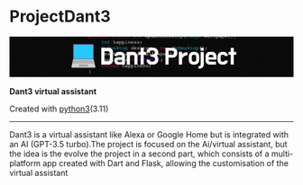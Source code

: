 # ProjectDant3
![Logo Markdown](/docs/Dant3_Project.png)

**Dant3 virtual assistant**

Created with	[python3](https://www.python.org/downloads/)(3.11)

---

Dant3 is a virtual assistant like Alexa or Google Home but is integrated with an AI (GPT-3.5 turbo).The project is focused on the Ai/virtual assistant, but the idea is the evolve the project in a second part, which consists of a multi-platform app created with Dart and Flask, allowing the customisation of the virtual assistant
